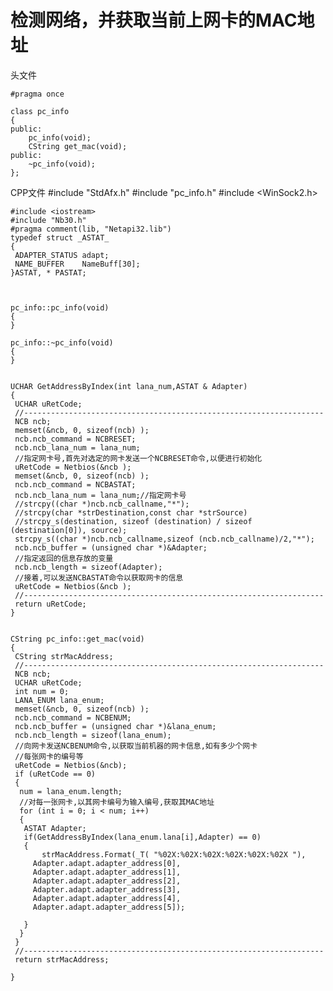 检测网络，并获取当前上网卡的MAC地址
==================================
头文件

	#pragma once

	class pc_info
	{
	public:
		pc_info(void);
		CString get_mac(void);
	public:
		~pc_info(void);
	};

CPP文件
	#include "StdAfx.h"
	#include "pc_info.h"
	#include <WinSock2.h>
	 
	#include <iostream>
	#include "Nb30.h"
	#pragma comment(lib, "Netapi32.lib")
	typedef struct _ASTAT_
	{
	 ADAPTER_STATUS adapt;
	 NAME_BUFFER    NameBuff[30];
	}ASTAT, * PASTAT;


	 
	pc_info::pc_info(void)
	{
	}

	pc_info::~pc_info(void)
	{
	}


	UCHAR GetAddressByIndex(int lana_num,ASTAT & Adapter)
	{
	 UCHAR uRetCode;
	 //-------------------------------------------------------------------
	 NCB ncb;
	 memset(&ncb, 0, sizeof(ncb) );
	 ncb.ncb_command = NCBRESET;
	 ncb.ncb_lana_num = lana_num;
	 //指定网卡号,首先对选定的网卡发送一个NCBRESET命令,以便进行初始化
	 uRetCode = Netbios(&ncb );
	 memset(&ncb, 0, sizeof(ncb) );
	 ncb.ncb_command = NCBASTAT;
	 ncb.ncb_lana_num = lana_num;//指定网卡号
	 //strcpy((char *)ncb.ncb_callname,"*");
	 //strcpy(char *strDestination,const char *strSource)
	 //strcpy_s(destination, sizeof (destination) / sizeof (destination[0]), source); 
	 strcpy_s((char *)ncb.ncb_callname,sizeof (ncb.ncb_callname)/2,"*");
	 ncb.ncb_buffer = (unsigned char *)&Adapter;
	 //指定返回的信息存放的变量
	 ncb.ncb_length = sizeof(Adapter);
	 //接着,可以发送NCBASTAT命令以获取网卡的信息
	 uRetCode = Netbios(&ncb );
	 //-------------------------------------------------------------------
	 return uRetCode;
	}


	CString pc_info::get_mac(void)
	{
	 CString strMacAddress;
	 //-------------------------------------------------------------------
	 NCB ncb;
	 UCHAR uRetCode;
	 int num = 0;
	 LANA_ENUM lana_enum;
	 memset(&ncb, 0, sizeof(ncb) );
	 ncb.ncb_command = NCBENUM;
	 ncb.ncb_buffer = (unsigned char *)&lana_enum;
	 ncb.ncb_length = sizeof(lana_enum);
	 //向网卡发送NCBENUM命令,以获取当前机器的网卡信息,如有多少个网卡
	 //每张网卡的编号等
	 uRetCode = Netbios(&ncb);
	 if (uRetCode == 0)
	 {
	  num = lana_enum.length;
	  //对每一张网卡,以其网卡编号为输入编号,获取其MAC地址
	  for (int i = 0; i < num; i++)
	  {
	   ASTAT Adapter;
	   if(GetAddressByIndex(lana_enum.lana[i],Adapter) == 0)
	   {
		   strMacAddress.Format(_T( "%02X:%02X:%02X:%02X:%02X:%02X "),
		 Adapter.adapt.adapter_address[0],
		 Adapter.adapt.adapter_address[1],
		 Adapter.adapt.adapter_address[2],
		 Adapter.adapt.adapter_address[3],
		 Adapter.adapt.adapter_address[4],
		 Adapter.adapt.adapter_address[5]);

	   }
	  }
	 }
	 //-------------------------------------------------------------------
	 return strMacAddress;

	}
